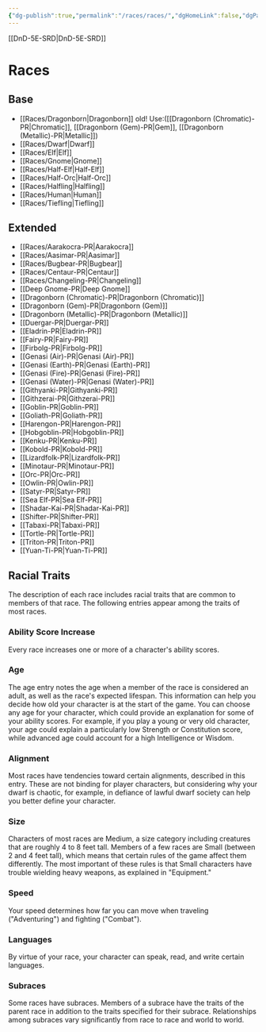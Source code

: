 ```yaml
---
{"dg-publish":true,"permalink":"/races/races/","dgHomeLink":false,"dgPassFrontmatter":true}
---
```


[[DnD-5E-SRD|DnD-5E-SRD]]
# Races
## Base
- [[Races/Dragonborn|Dragonborn]] old! Use:([[Dragonborn (Chromatic)-PR|Chromatic]], [[Dragonborn (Gem)-PR|Gem]], [[Dragonborn (Metallic)-PR|Metallic]])
- [[Races/Dwarf|Dwarf]]
- [[Races/Elf|Elf]]
- [[Races/Gnome|Gnome]]
- [[Races/Half-Elf|Half-Elf]]
- [[Races/Half-Orc|Half-Orc]]
- [[Races/Halfling|Halfling]]
- [[Races/Human|Human]]
- [[Races/Tiefling|Tiefling]]

## Extended
- [[Races/Aarakocra-PR|Aarakocra]]
- [[Races/Aasimar-PR|Aasimar]]
- [[Races/Bugbear-PR|Bugbear]]
- [[Races/Centaur-PR|Centaur]]
- [[Races/Changeling-PR|Changeling]]
- [[Deep Gnome-PR|Deep Gnome]]
- [[Dragonborn (Chromatic)-PR|Dragonborn (Chromatic)]]
- [[Dragonborn (Gem)-PR|Dragonborn (Gem)]]
- [[Dragonborn (Metallic)-PR|Dragonborn (Metallic)]]
- [[Duergar-PR|Duergar-PR]]
- [[Eladrin-PR|Eladrin-PR]]
- [[Fairy-PR|Fairy-PR]]
- [[Firbolg-PR|Firbolg-PR]]
- [[Genasi (Air)-PR|Genasi (Air)-PR]]
- [[Genasi (Earth)-PR|Genasi (Earth)-PR]]
- [[Genasi (Fire)-PR|Genasi (Fire)-PR]]
- [[Genasi (Water)-PR|Genasi (Water)-PR]]
- [[Githyanki-PR|Githyanki-PR]]
- [[Githzerai-PR|Githzerai-PR]]
- [[Goblin-PR|Goblin-PR]]
- [[Goliath-PR|Goliath-PR]]
- [[Harengon-PR|Harengon-PR]]
- [[Hobgoblin-PR|Hobgoblin-PR]]
- [[Kenku-PR|Kenku-PR]]
- [[Kobold-PR|Kobold-PR]]
- [[Lizardfolk-PR|Lizardfolk-PR]]
- [[Minotaur-PR|Minotaur-PR]]
- [[Orc-PR|Orc-PR]]
- [[Owlin-PR|Owlin-PR]]
- [[Satyr-PR|Satyr-PR]]
- [[Sea Elf-PR|Sea Elf-PR]]
- [[Shadar-Kai-PR|Shadar-Kai-PR]]
- [[Shifter-PR|Shifter-PR]]
- [[Tabaxi-PR|Tabaxi-PR]]
- [[Tortle-PR|Tortle-PR]]
- [[Triton-PR|Triton-PR]]
- [[Yuan-Ti-PR|Yuan-Ti-PR]]

## Racial Traits

The description of each race includes racial traits that are common to members of that race. The following entries appear among the traits of most races.

### Ability Score Increase

Every race increases one or more of a character's ability scores.

### Age

The age entry notes the age when a member of the race is considered an adult, as well as the race's expected lifespan. This information can help you decide how old your character is at the start of the game. You can choose any age for your character, which could provide an explanation for some of your ability scores. For example, if you play a young or very old character, your age could explain a particularly low Strength or Constitution score, while advanced age could account for a high Intelligence or Wisdom.

### Alignment

Most races have tendencies toward certain alignments, described in this entry. These are not binding for player characters, but considering why your dwarf is chaotic, for example, in defiance of lawful dwarf society can help you better define your character.

### Size

Characters of most races are Medium, a size category including creatures that are roughly 4 to 8 feet tall. Members of a few races are Small (between 2 and 4 feet tall), which means that certain rules of the game affect them differently. The most important of these rules is that Small characters have trouble wielding heavy weapons, as explained in "Equipment."

### Speed

Your speed determines how far you can move when traveling ("Adventuring") and fighting ("Combat").

### Languages

By virtue of your race, your character can speak, read, and write certain languages.

### Subraces

Some races have subraces. Members of a subrace have the traits of the parent race in addition to the traits specified for their subrace. Relationships among subraces vary significantly from race to race and world to world.


